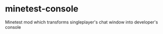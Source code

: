 # minetest-console
Minetest mod which transforms singleplayer's chat window into developer's console
